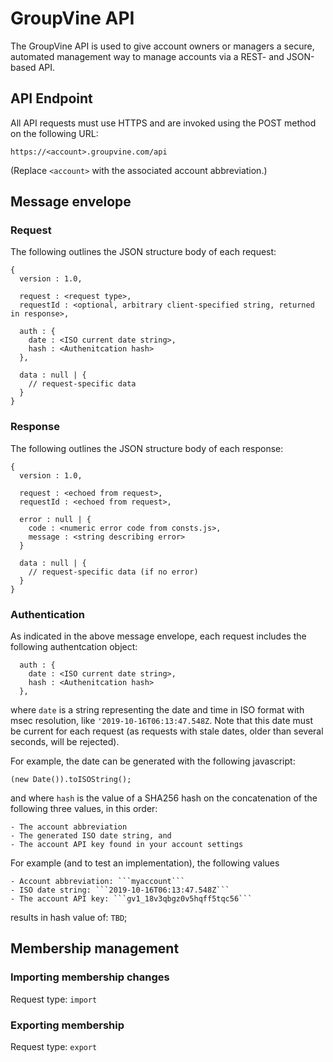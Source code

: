 # GroupVine API

The GroupVine API is used to give account owners or managers a secure,
automated management way to manage accounts via a REST- and
JSON-based API.

## API Endpoint

All API requests must use HTTPS and are invoked using the POST method
on the following URL:

```
https://<account>.groupvine.com/api
```

(Replace ```<account>``` with the associated account abbreviation.)


## Message envelope

### Request

The following outlines the JSON structure body of each request:

```
{
  version : 1.0,

  request : <request type>,
  requestId : <optional, arbitrary client-specified string, returned in response>,

  auth : {
    date : <ISO current date string>,
    hash : <Authenitcation hash>
  },

  data : null | {
    // request-specific data
  }
}
```

### Response

The following outlines the JSON structure body of each response:

```
{
  version : 1.0,

  request : <echoed from request>,
  requestId : <echoed from request>,

  error : null | {
    code : <numeric error code from consts.js>,
    message : <string describing error>
  }

  data : null | {
    // request-specific data (if no error)
  }
}
```

### Authentication 

As indicated in the above message envelope, each request includes the
following authentcation object:

```
  auth : {
    date : <ISO current date string>,
    hash : <Authenitcation hash>
  },
```

where ```date``` is a string representing the date and time in ISO
format with msec resolution, like ```'2019-10-16T06:13:47.548Z```.
Note that this date must be current for each request (as requests with
stale dates, older than several seconds, will be rejected).

For example, the date can be generated with the following javascript:

```
(new Date()).toISOString();
```

and where ```hash``` is the value of a SHA256 hash on the concatenation of the
following three values, in this order:

    - The account abbreviation
    - The generated ISO date string, and
    - The account API key found in your account settings

For example (and to test an implementation), the following values

    - Account abbreviation: ```myaccount```
    - ISO date string: ```2019-10-16T06:13:47.548Z```
    - The account API key: ```gv1_18v3qbgz0v5hqff5tqc56```

results in hash value of: ``` TBD ```;


## Membership management

### Importing membership changes

Request type: ```import```



### Exporting membership

Request type: ```export```



